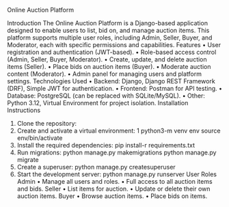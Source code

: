 Online Auction Platform


 Introduction
 The Online Auction Platform is a Django-based application designed to
 enable users to list, bid on, and manage auction items. This platform supports
 multiple user roles, including Admin, Seller, Buyer, and Moderator, each with
 specific permissions and capabilities.
 Features
 • User registration and authentication (JWT-based).
 • Role-based access control (Admin, Seller, Buyer, Moderator).
 • Create, update, and delete auction items (Seller).
 • Place bids on auction items (Buyer).
 • Moderate auction content (Moderator).
 • Admin panel for managing users and platform settings.
 Technologies Used
 • Backend: Django, Django REST Framework (DRF), Simple JWT for
 authentication.
 • Frontend: Postman for API testing.
 • Database: PostgreSQL (can be replaced with SQLite/MySQL).
 • Other: Python 3.12, Virtual Environment for project isolation.
 Installation Instructions
 1. Clone the repository:
 2. Create and activate a virtual environment:
 1
python3-m venv env
 source env/bin/activate
 3. Install the required dependencies:
 pip install-r requirements.txt
 4. Run migrations:
 python manage.py makemigrations
 python manage.py migrate
 5. Create a superuser:
 python manage.py createsuperuser
 6. Start the development server:
 python manage.py runserver
 User Roles
 Admin
 • Manage all users and roles.
 • Full access to all auction items and bids.
 Seller
 • List items for auction.
 • Update or delete their own auction items.
 Buyer
 • Browse auction items.
 • Place bids on items.
